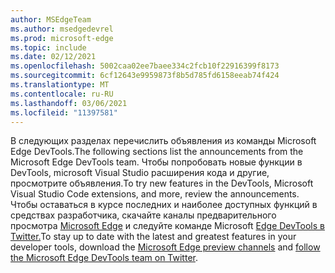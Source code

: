 ```yaml
---
author: MSEdgeTeam
ms.author: msedgedevrel
ms.prod: microsoft-edge
ms.topic: include
ms.date: 02/12/2021
ms.openlocfilehash: 5002caa02ee7baee334c2fcb10f22916399f8173
ms.sourcegitcommit: 6cf12643e9959873f8b5d785fd6158eeab74f424
ms.translationtype: MT
ms.contentlocale: ru-RU
ms.lasthandoff: 03/06/2021
ms.locfileid: "11397581"
---
```

<span data-ttu-id="63248-101">В следующих разделах перечислить объявления из команды Microsoft Edge DevTools.</span><span class="sxs-lookup"><span data-stu-id="63248-101">The following sections list the announcements from the Microsoft Edge DevTools team.</span></span>  <span data-ttu-id="63248-102">Чтобы попробовать новые функции в DevTools, microsoft Visual Studio расширения кода и другие, просмотрите объявления.</span><span class="sxs-lookup"><span data-stu-id="63248-102">To try new features in the DevTools, Microsoft Visual Studio Code extensions, and more, review the announcements.</span></span>  <span data-ttu-id="63248-103">Чтобы оставаться в курсе последних и наиболее доступных функций в средствах разработчика, скачайте каналы предварительного просмотра [Microsoft Edge][MicrosoftEdgePreviewChannels] и следуйте команде Microsoft [Edge DevTools в Twitter.][EdgeDevToolsTwitterAccount]</span><span class="sxs-lookup"><span data-stu-id="63248-103">To stay up to date with the latest and greatest features in your developer tools, download the [Microsoft Edge preview channels][MicrosoftEdgePreviewChannels] and [follow the Microsoft Edge DevTools team on Twitter][EdgeDevToolsTwitterAccount].</span></span>

<!-- links -->  

[MicrosoftEdgePreviewChannels]: https://www.microsoftedgeinsider.com/download "Каналы предварительного просмотра Microsoft Edge"  

[EdgeDevToolsTwitterAccount]: https://twitter.com/EdgeDevTools "@EdgeDevTools учетной записи Twitter"  

